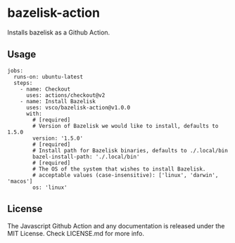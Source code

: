 # bazelisk-action

Installs bazelisk as a Github Action.

## Usage

```
jobs:
  runs-on: ubuntu-latest
  steps:
    - name: Checkout
      uses: actions/checkout@v2
    - name: Install Bazelisk
      uses: vsco/bazelisk-action@v1.0.0
      with:
        # [required]
        # Version of Bazelisk we would like to install, defaults to 1.5.0
        version: '1.5.0'
        # [required]
        # Install path for Bazelisk binaries, defaults to ./.local/bin
        bazel-install-path: './.local/bin'
        # [required]
        # The OS of the system that wishes to install Bazelisk.
        # acceptable values (case-insensitive): ['linux', 'darwin', 'macos']
        os: 'linux'
```

## License

The Javascript Github Action and any documentation is released under the MIT License.
Check LICENSE.md for more info.
